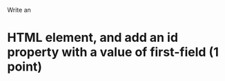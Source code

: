 Write an <h1> HTML element, and add an id property with a value of first-field (1 point)
<h1 id="first-field </h1>
Write a CSS selector to target all elements that have class="inner-flex" (1 point)
.inner-flex{}
What does the following CSS selector target: div h1? (1 points)
it targets the h1 in the div element
Write a CSS rule to set the text size of all h1 elements to 6rem. (1 point)
h1{ text-size: 6rem}
In JS, how can you declare a variable by the name of response? (1 point)
let name
In JS, assign any number value to the variable response. (1 point)
console .log = name
In JS, assign any string value to the variable response. (1 point)

